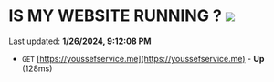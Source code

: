 # IS MY WEBSITE RUNNING ? [![](https://img.shields.io/static/v1?label=Sponsor&message=%E2%9D%A4&logo=GitHub&color=%23fe8e86)](https://github.com/sponsors/<username>)

Last updated: **1/26/2024, 9:12:08 PM**

- `GET` [https://youssefservice.me](https://youssefservice.me) - **Up** (128ms)
